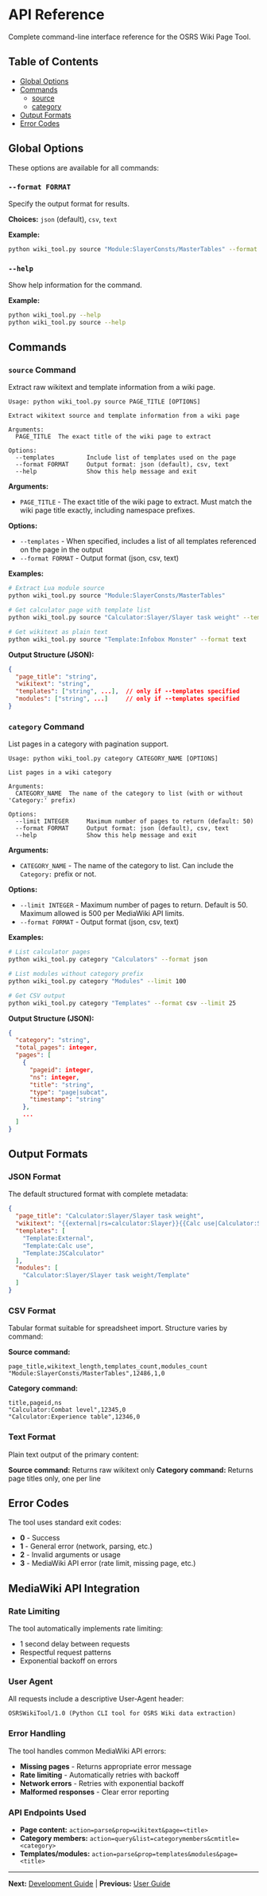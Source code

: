 # API Reference

Complete command-line interface reference for the OSRS Wiki Page Tool.

## Table of Contents

- [Global Options](#global-options)
- [Commands](#commands)
  - [source](#source-command)
  - [category](#category-command)
- [Output Formats](#output-formats)
- [Error Codes](#error-codes)

## Global Options

These options are available for all commands:

### `--format FORMAT`

Specify the output format for results.

**Choices:** `json` (default), `csv`, `text`

**Example:**
```bash
python wiki_tool.py source "Module:SlayerConsts/MasterTables" --format json
```

### `--help`

Show help information for the command.

**Example:**
```bash
python wiki_tool.py --help
python wiki_tool.py source --help
```

## Commands

### `source` Command

Extract raw wikitext and template information from a wiki page.

```
Usage: python wiki_tool.py source PAGE_TITLE [OPTIONS]

Extract wikitext source and template information from a wiki page

Arguments:
  PAGE_TITLE  The exact title of the wiki page to extract

Options:
  --templates         Include list of templates used on the page
  --format FORMAT     Output format: json (default), csv, text
  --help              Show this help message and exit
```

**Arguments:**

- `PAGE_TITLE` - The exact title of the wiki page to extract. Must match the wiki page title exactly, including namespace prefixes.

**Options:**

- `--templates` - When specified, includes a list of all templates referenced on the page in the output
- `--format FORMAT` - Output format (json, csv, text)

**Examples:**

```bash
# Extract Lua module source
python wiki_tool.py source "Module:SlayerConsts/MasterTables"

# Get calculator page with template list
python wiki_tool.py source "Calculator:Slayer/Slayer task weight" --templates

# Get wikitext as plain text
python wiki_tool.py source "Template:Infobox Monster" --format text
```

**Output Structure (JSON):**

```json
{
  "page_title": "string",
  "wikitext": "string", 
  "templates": ["string", ...],  // only if --templates specified
  "modules": ["string", ...]     // only if --templates specified
}
```

### `category` Command

List pages in a category with pagination support.

```
Usage: python wiki_tool.py category CATEGORY_NAME [OPTIONS]

List pages in a wiki category

Arguments:
  CATEGORY_NAME  The name of the category to list (with or without 'Category:' prefix)

Options:
  --limit INTEGER     Maximum number of pages to return (default: 50)
  --format FORMAT     Output format: json (default), csv, text  
  --help              Show this help message and exit
```

**Arguments:**

- `CATEGORY_NAME` - The name of the category to list. Can include the `Category:` prefix or not.

**Options:**

- `--limit INTEGER` - Maximum number of pages to return. Default is 50. Maximum allowed is 500 per MediaWiki API limits.
- `--format FORMAT` - Output format (json, csv, text)

**Examples:**

```bash
# List calculator pages
python wiki_tool.py category "Calculators" --format json

# List modules without category prefix
python wiki_tool.py category "Modules" --limit 100

# Get CSV output
python wiki_tool.py category "Templates" --format csv --limit 25
```

**Output Structure (JSON):**

```json
{
  "category": "string",
  "total_pages": integer,
  "pages": [
    {
      "pageid": integer,
      "ns": integer,
      "title": "string",
      "type": "page|subcat",
      "timestamp": "string"
    },
    ...
  ]
}
```

## Output Formats

### JSON Format

The default structured format with complete metadata:

```json
{
  "page_title": "Calculator:Slayer/Slayer task weight",
  "wikitext": "{{external|rs=calculator:Slayer}}{{Calc use|Calculator:Slayer/Slayer task weight/Template}}...",
  "templates": [
    "Template:External", 
    "Template:Calc use",
    "Template:JSCalculator"
  ],
  "modules": [
    "Calculator:Slayer/Slayer task weight/Template"
  ]
}
```

### CSV Format

Tabular format suitable for spreadsheet import. Structure varies by command:

**Source command:**
```csv
page_title,wikitext_length,templates_count,modules_count
"Module:SlayerConsts/MasterTables",12486,1,0
```

**Category command:**
```csv
title,pageid,ns
"Calculator:Combat level",12345,0
"Calculator:Experience table",12346,0
```

### Text Format

Plain text output of the primary content:

**Source command:** Returns raw wikitext only
**Category command:** Returns page titles only, one per line

## Error Codes

The tool uses standard exit codes:

- **0** - Success
- **1** - General error (network, parsing, etc.)
- **2** - Invalid arguments or usage
- **3** - MediaWiki API error (rate limit, missing page, etc.)

## MediaWiki API Integration

### Rate Limiting

The tool automatically implements rate limiting:
- 1 second delay between requests
- Respectful request patterns
- Exponential backoff on errors

### User Agent

All requests include a descriptive User-Agent header:
```
OSRSWikiTool/1.0 (Python CLI tool for OSRS Wiki data extraction)
```

### Error Handling

The tool handles common MediaWiki API errors:

- **Missing pages** - Returns appropriate error message
- **Rate limiting** - Automatically retries with backoff
- **Network errors** - Retries with exponential backoff
- **Malformed responses** - Clear error reporting

### API Endpoints Used

- **Page content:** `action=parse&prop=wikitext&page=<title>`
- **Category members:** `action=query&list=categorymembers&cmtitle=<category>`
- **Templates/modules:** `action=parse&prop=templates&modules&page=<title>`

---

**Next:** [Development Guide](../development/README.md) | **Previous:** [User Guide](../usage/README.md)